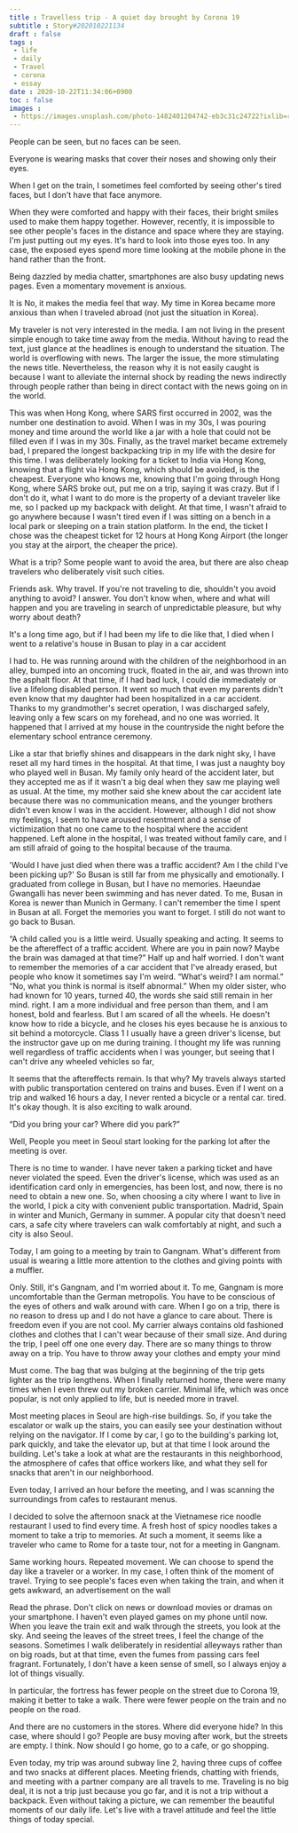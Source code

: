 ```yaml
---
title : Travelless trip - A quiet day brought by Corona 19
subtitle : Story#202010221134
draft : false
tags :
 - life
 - daily
 - Travel
 - corona
 - essay
date : 2020-10-22T11:34:06+0900
toc : false
images : 
 - https://images.unsplash.com/photo-1482401204742-eb3c31c24722?ixlib=rb-1.2.1&q=80&fm=jpg&crop=entropy&cs=tinysrgb&w=1080&fit=max&ixid=eyJhcHBfaWQiOjE1NTU0OX0
---
```

People can be seen, but no faces can be seen.  

Everyone is wearing masks that cover their noses and showing only their eyes.  

When I get on the train, I sometimes feel comforted by seeing other's tired faces, but I don't have that face anymore.  

When they were comforted and happy with their faces, their bright smiles used to make them happy together. However, recently, it is impossible to see other people's faces in the distance and space where they are staying. I'm just putting out my eyes. It's hard to look into those eyes too. In any case, the exposed eyes spend more time looking at the mobile phone in the hand rather than the front.  

Being dazzled by media chatter, smartphones are also busy updating news pages. Even a momentary movement is anxious.  

It is No, it makes the media feel that way. My time in Korea became more anxious than when I traveled abroad (not just the situation in Korea).  

My traveler is not very interested in the media. I am not living in the present simple enough to take time away from the media. Without having to read the text, just glance at the headlines is enough to understand the situation. The world is overflowing with news. The larger the issue, the more stimulating the news title. Nevertheless, the reason why it is not easily caught is because I want to alleviate the internal shock by reading the news indirectly through people rather than being in direct contact with the news going on in the world.  

This was when Hong Kong, where SARS first occurred in 2002, was the number one destination to avoid. When I was in my 30s, I was pouring money and time around the world like a jar with a hole that could not be filled even if I was in my 30s. Finally, as the travel market became extremely bad, I prepared the longest backpacking trip in my life with the desire for this time. I was deliberately looking for a ticket to India via Hong Kong, knowing that a flight via Hong Kong, which should be avoided, is the cheapest. Everyone who knows me, knowing that I'm going through Hong Kong, where SARS broke out, put me on a trip, saying it was crazy. But if I don't do it, what I want to do more is the property of a deviant traveler like me, so I packed up my backpack with delight. At that time, I wasn't afraid to go anywhere because I wasn't tired even if I was sitting on a bench in a local park or sleeping on a train station platform. In the end, the ticket I chose was the cheapest ticket for 12 hours at Hong Kong Airport (the longer you stay at the airport, the cheaper the price).  

What is a trip? Some people want to avoid the area, but there are also cheap travelers who deliberately visit such cities.  

Friends ask. Why travel. If you're not traveling to die, shouldn't you avoid anything to avoid? I answer. You don't know when, where and what will happen and you are traveling in search of unpredictable pleasure, but why worry about death?  

It's a long time ago, but if I had been my life to die like that, I died when I went to a relative's house in Busan to play in a car accident  

I had to. He was running around with the children of the neighborhood in an alley, bumped into an oncoming truck, floated in the air, and was thrown into the asphalt floor. At that time, if I had bad luck, I could die immediately or live a lifelong disabled person. It went so much that even my parents didn't even know that my daughter had been hospitalized in a car accident. Thanks to my grandmother's secret operation, I was discharged safely, leaving only a few scars on my forehead, and no one was worried. It happened that I arrived at my house in the countryside the night before the elementary school entrance ceremony.  

Like a star that briefly shines and disappears in the dark night sky, I have reset all my hard times in the hospital. At that time, I was just a naughty boy who played well in Busan. My family only heard of the accident later, but they accepted me as if it wasn't a big deal when they saw me playing well as usual. At the time, my mother said she knew about the car accident late because there was no communication means, and the younger brothers didn't even know I was in the accident. However, although I did not show my feelings, I seem to have aroused resentment and a sense of victimization that no one came to the hospital where the accident happened. Left alone in the hospital, I was treated without family care, and I am still afraid of going to the hospital because of the trauma.  

'Would I have just died when there was a traffic accident? Am I the child I've been picking up?' So Busan is still far from me physically and emotionally. I graduated from college in Busan, but I have no memories. Haeundae Gwangalli has never been swimming and has never dated. To me, Busan in Korea is newer than Munich in Germany. I can't remember the time I spent in Busan at all. Forget the memories you want to forget. I still do not want to go back to Busan.  

“A child called you is a little weird. Usually speaking and acting. It seems to be the aftereffect of a traffic accident. Where are you in pain now? Maybe the brain was damaged at that time?” Half up and half worried. I don't want to remember the memories of a car accident that I've already erased, but people who know it sometimes say I'm weird. “What's weird? I am normal.” “No, what you think is normal is itself abnormal.” When my older sister, who had known for 10 years, turned 40, the words she said still remain in her mind. right. I am a more individual and free person than them, and I am honest, bold and fearless. But I am scared of all the wheels. He doesn't know how to ride a bicycle, and he closes his eyes because he is anxious to sit behind a motorcycle. Class 1 I usually have a green driver's license, but the instructor gave up on me during training. I thought my life was running well regardless of traffic accidents when I was younger, but seeing that I can't drive any wheeled vehicles so far,  

It seems that the aftereffects remain. Is that why? My travels always started with public transportation centered on trains and buses. Even if I went on a trip and walked 16 hours a day, I never rented a bicycle or a rental car. tired. It's okay though. It is also exciting to walk around.  

“Did you bring your car? Where did you park?”  

Well, People you meet in Seoul start looking for the parking lot after the meeting is over.  

There is no time to wander. I have never taken a parking ticket and have never violated the speed. Even the driver's license, which was used as an identification card only in emergencies, has been lost, and now, there is no need to obtain a new one. So, when choosing a city where I want to live in the world, I pick a city with convenient public transportation. Madrid, Spain in winter and Munich, Germany in summer. A popular city that doesn't need cars, a safe city where travelers can walk comfortably at night, and such a city is also Seoul.  

Today, I am going to a meeting by train to Gangnam. What's different from usual is wearing a little more attention to the clothes and giving points with a muffler.  

Only. Still, it's Gangnam, and I'm worried about it. To me, Gangnam is more uncomfortable than the German metropolis. You have to be conscious of the eyes of others and walk around with care. When I go on a trip, there is no reason to dress up and I do not have a glance to care about. There is freedom even if you are not cool. My carrier always contains old fashioned clothes and clothes that I can't wear because of their small size. And during the trip, I peel off one one every day. There are so many things to throw away on a trip. You have to throw away your clothes and empty your mind  

Must come. The bag that was bulging at the beginning of the trip gets lighter as the trip lengthens. When I finally returned home, there were many times when I even threw out my broken carrier. Minimal life, which was once popular, is not only applied to life, but is needed more in travel.  

Most meeting places in Seoul are high-rise buildings. So, if you take the escalator or walk up the stairs, you can easily see your destination without relying on the navigator. If I come by car, I go to the building's parking lot, park quickly, and take the elevator up, but at that time I look around the building. Let's take a look at what are the restaurants in this neighborhood, the atmosphere of cafes that office workers like, and what they sell for snacks that aren't in our neighborhood.  

Even today, I arrived an hour before the meeting, and I was scanning the surroundings from cafes to restaurant menus.  

I decided to solve the afternoon snack at the Vietnamese rice noodle restaurant I used to find every time. A fresh host of spicy noodles takes a moment to take a trip to memories. At such a moment, it seems like a traveler who came to Rome for a taste tour, not for a meeting in Gangnam.  

Same working hours. Repeated movement. We can choose to spend the day like a traveler or a worker. In my case, I often think of the moment of travel. Trying to see people's faces even when taking the train, and when it gets awkward, an advertisement on the wall  

Read the phrase. Don't click on news or download movies or dramas on your smartphone. I haven't even played games on my phone until now. When you leave the train exit and walk through the streets, you look at the sky. And seeing the leaves of the street trees, I feel the change of the seasons. Sometimes I walk deliberately in residential alleyways rather than on big roads, but at that time, even the fumes from passing cars feel fragrant. Fortunately, I don't have a keen sense of smell, so I always enjoy a lot of things visually.  

In particular, the fortress has fewer people on the street due to Corona 19, making it better to take a walk. There were fewer people on the train and no people on the road.  

And there are no customers in the stores. Where did everyone hide? In this case, where should I go? People are busy moving after work, but the streets are empty. I think. Now should I go home, go to a cafe, or go shopping.  

Even today, my trip was around subway line 2, having three cups of coffee and two snacks at different places. Meeting friends, chatting with friends, and meeting with a partner company are all travels to me. Traveling is no big deal, it is not a trip just because you go far, and it is not a trip without a backpack. Even without taking a picture, we can remember the beautiful moments of our daily life. Let's live with a travel attitude and feel the little things of today special.  